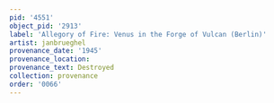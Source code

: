 ```yaml
---
pid: '4551'
object_pid: '2913'
label: 'Allegory of Fire: Venus in the Forge of Vulcan (Berlin)'
artist: janbrueghel
provenance_date: '1945'
provenance_location:
provenance_text: Destroyed
collection: provenance
order: '0066'
---
```

